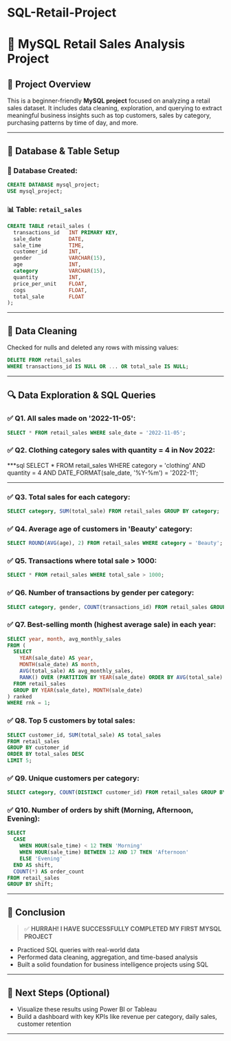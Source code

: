 # SQL-Retail-Project

# 🛒 MySQL Retail Sales Analysis Project

## 📌 Project Overview

This is a beginner-friendly **MySQL project** focused on analyzing a retail sales dataset. It includes data cleaning, exploration, and querying to extract meaningful business insights such as top customers, sales by category, purchasing patterns by time of day, and more.

---

## 🧰 Database & Table Setup

### 📂 Database Created:
```sql
CREATE DATABASE mysql_project;
USE mysql_project;
```

### 📊 Table: `retail_sales`
```sql
CREATE TABLE retail_sales (
  transactions_id   INT PRIMARY KEY,
  sale_date         DATE,
  sale_time         TIME,
  customer_id       INT,
  gender            VARCHAR(15),
  age               INT,
  category          VARCHAR(15),
  quantity          INT,
  price_per_unit    FLOAT,
  cogs              FLOAT,
  total_sale        FLOAT
);
```

---

## 🧹 Data Cleaning

Checked for nulls and deleted any rows with missing values:
```sql
DELETE FROM retail_sales 
WHERE transactions_id IS NULL OR ... OR total_sale IS NULL;
```

---

## 🔍 Data Exploration & SQL Queries

### ✅ Q1. All sales made on '2022-11-05':
```sql
SELECT * FROM retail_sales WHERE sale_date = '2022-11-05';
```

### ✅ Q2. Clothing category sales with quantity = 4 in Nov 2022:
***sql
SELECT * 
FROM retail_sales
WHERE category = 'clothing' AND quantity = 4 AND DATE_FORMAT(sale_date, '%Y-%m') = '2022-11';
***

### ✅ Q3. Total sales for each category:
```sql
SELECT category, SUM(total_sale) FROM retail_sales GROUP BY category;
```

### ✅ Q4. Average age of customers in 'Beauty' category:
```sql
SELECT ROUND(AVG(age), 2) FROM retail_sales WHERE category = 'Beauty';
```

### ✅ Q5. Transactions where total sale > 1000:
```sql
SELECT * FROM retail_sales WHERE total_sale > 1000;
```

### ✅ Q6. Number of transactions by gender per category:
```sql
SELECT category, gender, COUNT(transactions_id) FROM retail_sales GROUP BY category, gender;
```

### ✅ Q7. Best-selling month (highest average sale) in each year:
```sql
SELECT year, month, avg_monthly_sales
FROM (
  SELECT 
    YEAR(sale_date) AS year,
    MONTH(sale_date) AS month,
    AVG(total_sale) AS avg_monthly_sales,
    RANK() OVER (PARTITION BY YEAR(sale_date) ORDER BY AVG(total_sale) DESC) AS rnk
  FROM retail_sales
  GROUP BY YEAR(sale_date), MONTH(sale_date)
) ranked
WHERE rnk = 1;
```

### ✅ Q8. Top 5 customers by total sales:
```sql
SELECT customer_id, SUM(total_sale) AS total_sales
FROM retail_sales
GROUP BY customer_id
ORDER BY total_sales DESC
LIMIT 5;
```

### ✅ Q9. Unique customers per category:
```sql
SELECT category, COUNT(DISTINCT customer_id) FROM retail_sales GROUP BY category;
```

### ✅ Q10. Number of orders by shift (Morning, Afternoon, Evening):
```sql
SELECT 
  CASE
    WHEN HOUR(sale_time) < 12 THEN 'Morning'
    WHEN HOUR(sale_time) BETWEEN 12 AND 17 THEN 'Afternoon'
    ELSE 'Evening'
  END AS shift,
  COUNT(*) AS order_count
FROM retail_sales
GROUP BY shift;
```

---

## 🎉 Conclusion

> ✅ **HURRAH! I HAVE SUCCESSFULLY COMPLETED MY FIRST MYSQL PROJECT**

- Practiced SQL queries with real-world data
- Performed data cleaning, aggregation, and time-based analysis
- Built a solid foundation for business intelligence projects using SQL

---

## 🧠 Next Steps (Optional)
- Visualize these results using Power BI or Tableau
- Build a dashboard with key KPIs like revenue per category, daily sales, customer retention

---
